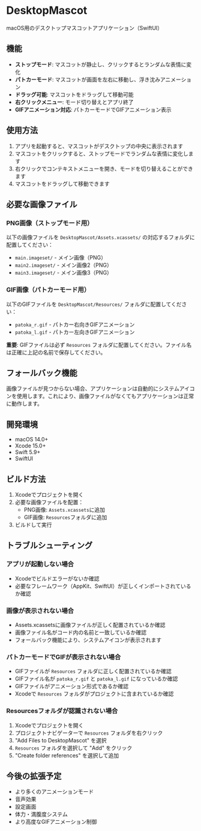 # DesktopMascot

macOS用のデスクトップマスコットアプリケーション（SwiftUI）

## 機能

- **ストップモード**: マスコットが静止し、クリックするとランダムな表情に変化
- **パトカーモード**: マスコットが画面を左右に移動し、浮き沈みアニメーション
- **ドラッグ可能**: マスコットをドラッグして移動可能
- **右クリックメニュー**: モード切り替えとアプリ終了
- **GIFアニメーション対応**: パトカーモードでGIFアニメーション表示

## 使用方法

1. アプリを起動すると、マスコットがデスクトップの中央に表示されます
2. マスコットをクリックすると、ストップモードでランダムな表情に変化します
3. 右クリックでコンテキストメニューを開き、モードを切り替えることができます
4. マスコットをドラッグして移動できます

## 必要な画像ファイル

### PNG画像（ストップモード用）
以下の画像ファイルを `DesktopMascot/Assets.xcassets/` の対応するフォルダに配置してください：

- `main.imageset/` - メイン画像（PNG）
- `main2.imageset/` - メイン画像2（PNG）
- `main3.imageset/` - メイン画像3（PNG）

### GIF画像（パトカーモード用）
以下のGIFファイルを `DesktopMascot/Resources/` フォルダに配置してください：

- `patoka_r.gif` - パトカー右向きGIFアニメーション
- `patoka_l.gif` - パトカー左向きGIFアニメーション

**重要**: GIFファイルは必ず `Resources` フォルダに配置してください。ファイル名は正確に上記の名前で保存してください。

## フォールバック機能

画像ファイルが見つからない場合、アプリケーションは自動的にシステムアイコンを使用します。これにより、画像ファイルがなくてもアプリケーションは正常に動作します。

## 開発環境

- macOS 14.0+
- Xcode 15.0+
- Swift 5.9+
- SwiftUI

## ビルド方法

1. Xcodeでプロジェクトを開く
2. 必要な画像ファイルを配置：
   - PNG画像: `Assets.xcassets`に追加
   - GIF画像: `Resources`フォルダに追加
3. ビルドして実行

## トラブルシューティング

### アプリが起動しない場合
- Xcodeでビルドエラーがないか確認
- 必要なフレームワーク（AppKit、SwiftUI）が正しくインポートされているか確認

### 画像が表示されない場合
- Assets.xcassetsに画像ファイルが正しく配置されているか確認
- 画像ファイル名がコード内の名前と一致しているか確認
- フォールバック機能により、システムアイコンが表示されます

### パトカーモードでGIFが表示されない場合
- GIFファイルが `Resources` フォルダに正しく配置されているか確認
- GIFファイル名が `patoka_r.gif` と `patoka_l.gif` になっているか確認
- GIFファイルがアニメーション形式であるか確認
- Xcodeで `Resources` フォルダがプロジェクトに含まれているか確認

### Resourcesフォルダが認識されない場合
1. Xcodeでプロジェクトを開く
2. プロジェクトナビゲーターで `Resources` フォルダを右クリック
3. "Add Files to DesktopMascot" を選択
4. `Resources` フォルダを選択して "Add" をクリック
5. "Create folder references" を選択して追加

## 今後の拡張予定

- より多くのアニメーションモード
- 音声効果
- 設定画面
- 体力・満腹度システム
- より高度なGIFアニメーション制御 